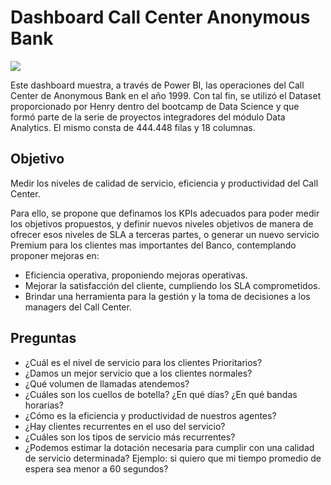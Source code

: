 
# Dashboard Call Center Anonymous Bank

<image src="Archivos\CallCenter.jpg">


Este dashboard muestra, a través de Power BI, las operaciones del Call Center de Anonymous Bank en el año 1999.
Con tal fin, se utilizó el Dataset proporcionado por Henry dentro del bootcamp de Data Science y que formó parte de la serie de proyectos integradores del módulo Data Analytics. El mismo consta de 444.448 filas y 18 columnas.

## Objetivo

Medir los niveles de calidad de servicio, eficiencia y productividad del Call Center.

Para ello, se propone que definamos los KPIs adecuados para poder medir los objetivos propuestos, y definir nuevos niveles objetivos de manera de ofrecer esos niveles de SLA a terceras partes, o generar un nuevo servicio Premium para los clientes mas importantes del Banco, contemplando proponer mejoras en:

* Eficiencia operativa, proponiendo mejoras operativas.
* Mejorar la satisfacción del cliente, cumpliendo los SLA comprometidos.
* Brindar una herramienta para la gestión y la toma de decisiones a los managers del Call Center.

## Preguntas
* ¿Cuál es el nivel de servicio para los clientes Prioritarios?
* ¿Damos un mejor servicio que a los clientes normales?
* ¿Qué volumen de llamadas atendemos?
* ¿Cuáles son los cuellos de botella? ¿En qué días? ¿En qué bandas horarias?
* ¿Cómo es la eficiencia y productividad de nuestros agentes?
* ¿Hay clientes recurrentes en el uso del servicio?
* ¿Cuáles son los tipos de servicio más recurrentes?
* ¿Podemos estimar la dotación necesaria para cumplir con una calidad de servicio determinada? Ejemplo: si quiero que mi tiempo promedio de espera sea menor a 60 segundos?
